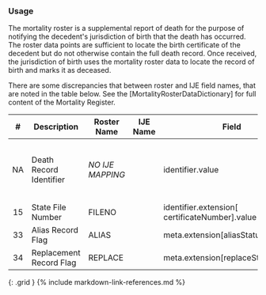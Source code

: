### Usage

The mortality roster is a supplemental report of death for the purpose of notifying the decedent's jurisdiction of birth that the death has occurred. The roster data points are sufficient to locate the birth certificate of the decedent but do not otherwise contain the full death record.
Once received, the jurisdiction of birth uses the mortality roster data to locate the record of birth and marks it as deceased.

There are some discrepancies that between roster and IJE field names, that are noted in the table below.
See the [MortalityRosterDataDictionary] for full content of the Mortality Register.

| **#** |  **Description**   |  **Roster Name** |  **IJE Name**  |  **Field**  |  **Type**  | **Value Set**  |
| :---------: | --------------- | ------------ | ---------- |  ---------- | ---------- | -------------- |
| NA | Death Record Identifier | *NO IJE MAPPING*|| identifier.value | string(12) | YYYYJJNNNNNN,  YYYY = death year JJ = jurisdiction  and NNNNNN = certificate number | 
| 15 | State File Number | FILENO|| identifier.extension[ certificateNumber].value | string(6) | - | 
| 33 | Alias Record Flag | ALIAS|| meta.extension[aliasStatus].value | boolean |  | 
| 34 | Replacement Record Flag | REPLACE|| meta.extension[replaceStatus].value | codeable | [ReplaceStatusVS] | 
{: .grid }
{% include markdown-link-references.md %}
